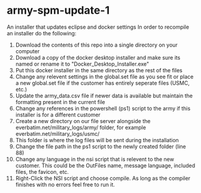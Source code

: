 # army-spm-update-1
An installer that updates eclipse and docker settings
In order to recompile an installer do the following:
1.  Download the contents of this repo into a single directory on your computer
2.  Download a copy of the docker desktop installer and make sure its named or rename it to "Docker_Desktop_Installer.exe"
3.  Put this docker installer in the same directory as the rest of the files
4.  Change any relevent settings in the global.set file as you see fit or place a new global.set file if the customer has entirely seperate files (USMC, etc.)
5.  Update the army_data.csv file if newer data is available but maintain the formatting present in the current file
6.  Change any references in the powershell (ps1) script to the army if this installer is for a different customer
7.  Create a new directory on our file server alongside the everbatim.net/military_logs/army/ folder, for example everbatim.net/military_logs/usmc/
8.  This folder is where the log files will be sent during the installation
9.  Change the file path in the ps1 script to the newly created folder (line 88)
10. Change any language in the nsi script that is relevent to the new customer. This could be the OutFiles name, message language, included files, the favicon, etc.
11. Right-Click the NSI script and choose compile. As long as the compiler finishes with no errors feel free to run it.
